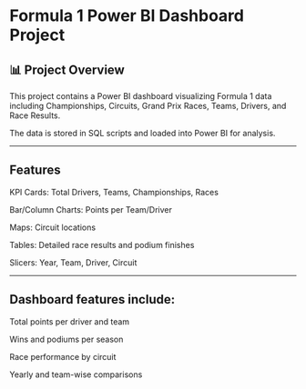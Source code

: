 # Formula 1 Power BI Dashboard Project

## 📊 Project Overview  
This project contains a Power BI dashboard visualizing Formula 1 data including Championships, Circuits, Grand Prix Races, Teams, Drivers, and Race Results.


The data is stored in SQL scripts and loaded into Power BI for analysis.

--- 
## Features

KPI Cards: Total Drivers, Teams, Championships, Races

Bar/Column Charts: Points per Team/Driver

Maps: Circuit locations

Tables: Detailed race results and podium finishes

Slicers: Year, Team, Driver, Circuit

---
## Dashboard features include:

Total points per driver and team

Wins and podiums per season

Race performance by circuit

Yearly and team-wise comparisons

